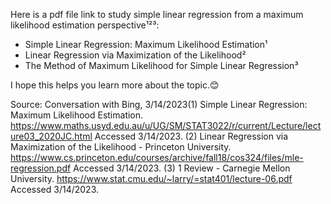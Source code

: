 Here is a pdf file link to study simple linear regression from a maximum likelihood estimation perspective¹²³:

- Simple Linear Regression: Maximum Likelihood Estimation¹
- Linear Regression via Maximization of the Likelihood²
- The Method of Maximum Likelihood for Simple Linear Regression³

I hope this helps you learn more about the topic.😊

Source: Conversation with Bing, 3/14/2023(1) Simple Linear Regression: Maximum Likelihood Estimation. https://www.maths.usyd.edu.au/u/UG/SM/STAT3022/r/current/Lecture/lecture03_2020JC.html Accessed 3/14/2023.
(2) Linear Regression via Maximization of the Likelihood - Princeton University. https://www.cs.princeton.edu/courses/archive/fall18/cos324/files/mle-regression.pdf Accessed 3/14/2023.
(3) 1 Review - Carnegie Mellon University. https://www.stat.cmu.edu/~larry/=stat401/lecture-06.pdf Accessed 3/14/2023.


